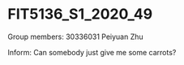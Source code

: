 # FIT5136_S1_2020_49
Group members: 30336031 Peiyuan Zhu

Inform:
Can somebody just give me some carrots?
